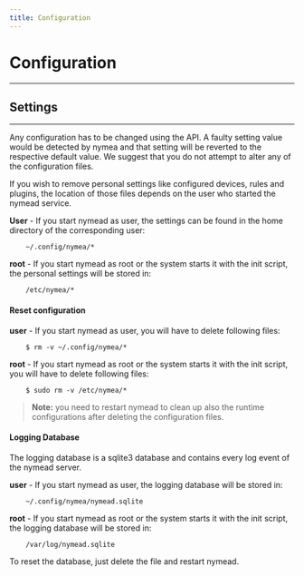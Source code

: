 ```yaml
---
title: Configuration
---
```


# Configuration
--------------------------------------------

## Settings
--------------------------------------------

Any configuration has to be changed using the API. A faulty setting value would be detected by nymea and that setting will be reverted to the respective default value.
We suggest that you do not attempt to alter any of the configuration files.

If you wish to remove personal settings like configured devices, rules and plugins, the location of those files depends on the user who started the nymead service.

**User** - If you start nymead as user, the settings can be found in the home directory of the corresponding user:

        ~/.config/nymea/*

**root** -  If you start nymead as root or the system starts it with the init script, the personal settings will be stored in:

        /etc/nymea/*


#### Reset configuration

**user** - If you start nymead as user, you will have to delete following files:

        $ rm -v ~/.config/nymea/*

**root** -  If you start nymead as root or the system starts it with the init script, you will have to delete following files:

        $ sudo rm -v /etc/nymea/*

> **Note:** you need to restart nymead to clean up also the runtime configurations after deleting the configuration files.

#### Logging Database

The logging database is a sqlite3 database and contains every log event of the nymead server.

**user** - If you start nymead as user, the logging database will be stored in:

        ~/.config/nymea/nymead.sqlite

**root** -  If you start nymead as root or the system starts it with the init script, the logging database will be stored in:

        /var/log/nymead.sqlite

To reset the database, just delete the file and restart nymead.








